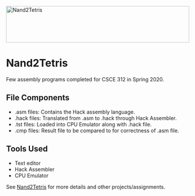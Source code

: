 <img src="https://static.wixstatic.com/media/44046b_387f62dae530480dac9b1fa8f731bebf~mv2.png/v1/fill/w_519,h_180,al_c,q_85,usm_0.66_1.00_0.01/44046b_387f62dae530480dac9b1fa8f731bebf~mv2.webp" alt="Nand2Tetris" width="500" height="100">

# Nand2Tetris

Few assembly programs completed for CSCE 312 in Spring 2020.

## File Components

- .asm files: Contains the Hack assembly language. 
- .hack files: Translated from .asm to .hack through Hack Assembler.
- .tst files: Loaded into CPU Emulator along with .hack file.
- .cmp files: Result file to be compared to for correctness of .asm file. 

## Tools Used

- Text editor
- Hack Assembler
- CPU Emulator

See [Nand2Tetris](https://www.nand2tetris.org/) for more details and other projects/assignments. 
